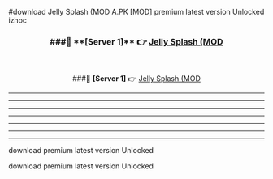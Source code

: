#download Jelly Splash (MOD A.PK [MOD] premium latest version Unlocked izhoc 



<div align="center">
<h3>###🔹 **[Server 1]** 👉 <a href="https://download1apk.web.app/">Jelly Splash (MOD</a></h3><br>


###🔹 **[Server 1]** 👉 <a href="https://download1apk.web.app/">Jelly Splash (MOD</a></h3>
</div>



----------------------------------------------------------

----------------------------------------------------------

----------------------------------------------------------

----------------------------------------------------------

----------------------------------------------------------

----------------------------------------------------------

----------------------------------------------------------

download premium latest version Unlocked

download premium latest version Unlocked

